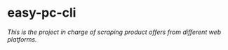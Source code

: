 ﻿# easy-pc-cli
*This is the project in charge of scraping product offers from different web platforms.*
